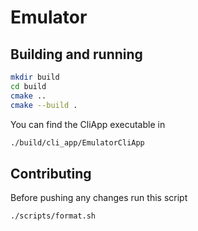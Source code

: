 # Emulator

## Building and running 
```bash
mkdir build
cd build
cmake ..
cmake --build .
```
You can find the CliApp executable in
```bash
./build/cli_app/EmulatorCliApp
```

## Contributing
Before pushing any changes run this script
```bash
./scripts/format.sh
```